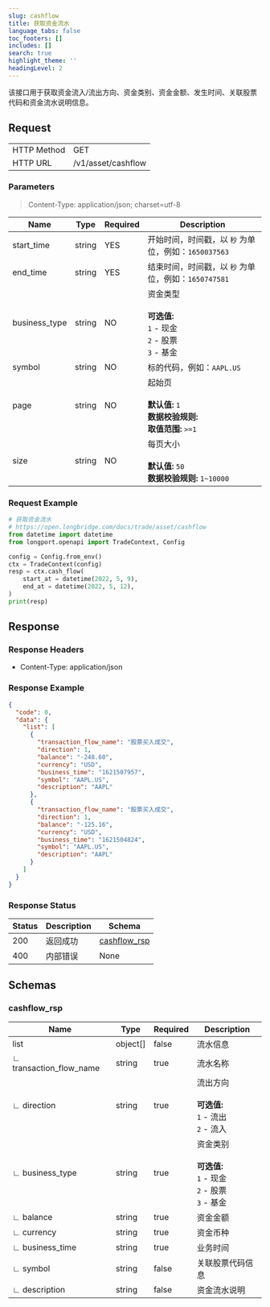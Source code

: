 ```yaml
---
slug: cashflow
title: 获取资金流水
language_tabs: false
toc_footers: []
includes: []
search: true
highlight_theme: ''
headingLevel: 2
---
```


该接口用于获取资金流入/流出方向、资金类别、资金金额、发生时间、关联股票代码和资金流水说明信息。

<SDKLinks module="trade" klass="TradeContext" method="cash_flow" />

## Request

<table className="http-basic">
<tbody>
<tr><td className="http-basic-key">HTTP Method</td><td>GET</td></tr>
<tr><td className="http-basic-key">HTTP URL</td><td>/v1/asset/cashflow </td></tr>
</tbody>
</table>

### Parameters

> Content-Type: application/json; charset=utf-8

| Name          | Type   | Required | Description                                                                               |
| ------------- | ------ | -------- | ----------------------------------------------------------------------------------------- |
| start_time    | string | YES      | 开始时间，时间戳，以 `秒` 为单位，例如：`1650037563`                                      |
| end_time      | string | YES      | 结束时间，时间戳，以 `秒` 为单位，例如：`1650747581`                                      |
| business_type | string | NO       | 资金类型 <br/><br/> <b>可选值:</b> <br/>`1` - 现金 <br/>`2` - 股票<br/> `3` - 基金        |
| symbol        | string | NO       | 标的代码，例如：`AAPL.US`                                                                 |
| page          | string | NO       | 起始页 <br/><br/><b>默认值:</b> `1` <br/><b>数据校验规则:</b><br/> <b>取值范围:</b> `>=1` |
| size          | string | NO       | 每页大小 <br/><br/><b>默认值:</b> `50` <br/><b>数据校验规则:</b> `1~10000`                |

### Request Example

```python
# 获取资金流水
# https://open.longbridge.com/docs/trade/asset/cashflow
from datetime import datetime
from longport.openapi import TradeContext, Config

config = Config.from_env()
ctx = TradeContext(config)
resp = ctx.cash_flow(
    start_at = datetime(2022, 5, 9),
    end_at = datetime(2022, 5, 12),
)
print(resp)
```

## Response

### Response Headers

- Content-Type: application/json

### Response Example

```json
{
  "code": 0,
  "data": {
    "list": [
      {
        "transaction_flow_name": "股票买入成交",
        "direction": 1,
        "balance": "-248.60",
        "currency": "USD",
        "business_time": "1621507957",
        "symbol": "AAPL.US",
        "description": "AAPL"
      },
      {
        "transaction_flow_name": "股票买入成交",
        "direction": 1,
        "balance": "-125.16",
        "currency": "USD",
        "business_time": "1621504824",
        "symbol": "AAPL.US",
        "description": "AAPL"
      }
    ]
  }
}
```

### Response Status

| Status | Description | Schema                              |
| ------ | ----------- | ----------------------------------- |
| 200    | 返回成功    | [cashflow_rsp](#schemacashflow_rsp) |
| 400    | 内部错误    | None                                |

<aside className="success">
</aside>

## Schemas

### cashflow_rsp

<a id="schemacashflow_rsp"></a>
<a id="schemacashflow_rsp"></a>

| Name                    | Type     | Required | Description                                                                         |
| ----------------------- | -------- | -------- | ----------------------------------------------------------------------------------- |
| list                    | object[] | false    | 流水信息                                                                            |
| ∟ transaction_flow_name | string   | true     | 流水名称                                                                            |
| ∟ direction             | string   | true     | 流出方向 <br/><br/><b>可选值:</b> <br/>`1` - 流出 <br/> `2` - 流入                  |
| ∟ business_type         | string   | true     | 资金类别 <br/><br/><b>可选值:</b> <br/>`1` - 现金 <br/> `2` - 股票 <br/> `3` - 基金 |
| ∟ balance               | string   | true     | 资金金额                                                                            |
| ∟ currency              | string   | true     | 资金币种                                                                            |
| ∟ business_time         | string   | true     | 业务时间                                                                            |
| ∟ symbol                | string   | false    | 关联股票代码信息                                                                    |
| ∟ description           | string   | false    | 资金流水说明                                                                        |
